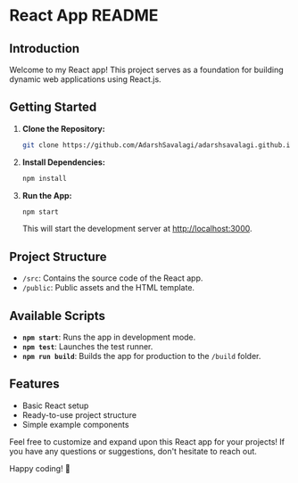 # React App README

## Introduction

Welcome to my React app! This project serves as a foundation for building dynamic web applications using React.js.

## Getting Started

1. **Clone the Repository:**
   ```bash
   git clone https://github.com/AdarshSavalagi/adarshsavalagi.github.io-reactapp
   ```

2. **Install Dependencies:**
   ```bash
   npm install
   ```

3. **Run the App:**
   ```bash
   npm start
   ```

   This will start the development server at [http://localhost:3000](http://localhost:3000).

## Project Structure

- `/src`: Contains the source code of the React app.
- `/public`: Public assets and the HTML template.

## Available Scripts

- **`npm start`**: Runs the app in development mode.
- **`npm test`**: Launches the test runner.
- **`npm run build`**: Builds the app for production to the `/build` folder.

## Features

- Basic React setup
- Ready-to-use project structure
- Simple example components

Feel free to customize and expand upon this React app for your projects! If you have any questions or suggestions, don't hesitate to reach out.

Happy coding! 🚀